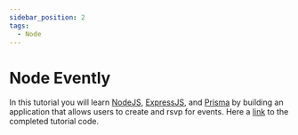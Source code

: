 ```yaml
---
sidebar_position: 2
tags:
  - Node
---
```


# Node Evently
In this tutorial you will learn [NodeJS](https://nodejs.dev), [ExpressJS](https://expressjs.com), and [Prisma](http://prisma.io) by building an application that allows users to create and rsvp for events. Here a [link](https://github.com/dylanplayer/Evently-Node-Tutorial) to the completed tutorial code. 

<!-- ![Evently Application]() -->
